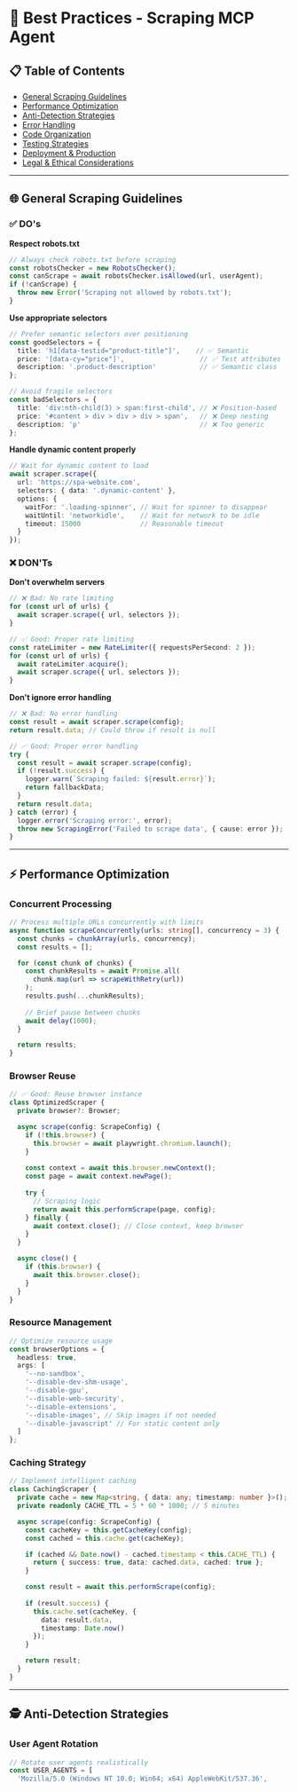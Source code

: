 # 🎯 Best Practices - Scraping MCP Agent

## 📋 Table of Contents
- [General Scraping Guidelines](#general-scraping-guidelines)
- [Performance Optimization](#performance-optimization)
- [Anti-Detection Strategies](#anti-detection-strategies)
- [Error Handling](#error-handling)
- [Code Organization](#code-organization)
- [Testing Strategies](#testing-strategies)
- [Deployment & Production](#deployment--production)
- [Legal & Ethical Considerations](#legal--ethical-considerations)

---

## 🌐 General Scraping Guidelines

### ✅ DO's

**Respect robots.txt**
```typescript
// Always check robots.txt before scraping
const robotsChecker = new RobotsChecker();
const canScrape = await robotsChecker.isAllowed(url, userAgent);
if (!canScrape) {
  throw new Error('Scraping not allowed by robots.txt');
}
```

**Use appropriate selectors**
```typescript
// Prefer semantic selectors over positioning
const goodSelectors = {
  title: 'h1[data-testid="product-title"]',    // ✅ Semantic
  price: '[data-cy="price"]',                   // ✅ Test attributes
  description: '.product-description'           // ✅ Semantic class
};

// Avoid fragile selectors
const badSelectors = {
  title: 'div:nth-child(3) > span:first-child', // ❌ Position-based
  price: '#content > div > div > div > span',   // ❌ Deep nesting
  description: 'p'                              // ❌ Too generic
};
```

**Handle dynamic content properly**
```typescript
// Wait for dynamic content to load
await scraper.scrape({
  url: 'https://spa-website.com',
  selectors: { data: '.dynamic-content' },
  options: {
    waitFor: '.loading-spinner', // Wait for spinner to disappear
    waitUntil: 'networkidle',    // Wait for network to be idle
    timeout: 15000               // Reasonable timeout
  }
});
```

### ❌ DON'Ts

**Don't overwhelm servers**
```typescript
// ❌ Bad: No rate limiting
for (const url of urls) {
  await scraper.scrape({ url, selectors });
}

// ✅ Good: Proper rate limiting
const rateLimiter = new RateLimiter({ requestsPerSecond: 2 });
for (const url of urls) {
  await rateLimiter.acquire();
  await scraper.scrape({ url, selectors });
}
```

**Don't ignore error handling**
```typescript
// ❌ Bad: No error handling
const result = await scraper.scrape(config);
return result.data; // Could throw if result is null

// ✅ Good: Proper error handling
try {
  const result = await scraper.scrape(config);
  if (!result.success) {
    logger.warn(`Scraping failed: ${result.error}`);
    return fallbackData;
  }
  return result.data;
} catch (error) {
  logger.error('Scraping error:', error);
  throw new ScrapingError('Failed to scrape data', { cause: error });
}
```

---

## ⚡ Performance Optimization

### Concurrent Processing
```typescript
// Process multiple URLs concurrently with limits
async function scrapeConcurrently(urls: string[], concurrency = 3) {
  const chunks = chunkArray(urls, concurrency);
  const results = [];

  for (const chunk of chunks) {
    const chunkResults = await Promise.all(
      chunk.map(url => scrapeWithRetry(url))
    );
    results.push(...chunkResults);
    
    // Brief pause between chunks
    await delay(1000);
  }

  return results;
}
```

### Browser Reuse
```typescript
// ✅ Good: Reuse browser instance
class OptimizedScraper {
  private browser?: Browser;

  async scrape(config: ScrapeConfig) {
    if (!this.browser) {
      this.browser = await playwright.chromium.launch();
    }
    
    const context = await this.browser.newContext();
    const page = await context.newPage();
    
    try {
      // Scraping logic
      return await this.performScrape(page, config);
    } finally {
      await context.close(); // Close context, keep browser
    }
  }

  async close() {
    if (this.browser) {
      await this.browser.close();
    }
  }
}
```

### Resource Management
```typescript
// Optimize resource usage
const browserOptions = {
  headless: true,
  args: [
    '--no-sandbox',
    '--disable-dev-shm-usage',
    '--disable-gpu',
    '--disable-web-security',
    '--disable-extensions',
    '--disable-images', // Skip images if not needed
    '--disable-javascript' // For static content only
  ]
};
```

### Caching Strategy
```typescript
// Implement intelligent caching
class CachingScraper {
  private cache = new Map<string, { data: any; timestamp: number }>();
  private readonly CACHE_TTL = 5 * 60 * 1000; // 5 minutes

  async scrape(config: ScrapeConfig) {
    const cacheKey = this.getCacheKey(config);
    const cached = this.cache.get(cacheKey);

    if (cached && Date.now() - cached.timestamp < this.CACHE_TTL) {
      return { success: true, data: cached.data, cached: true };
    }

    const result = await this.performScrape(config);
    
    if (result.success) {
      this.cache.set(cacheKey, {
        data: result.data,
        timestamp: Date.now()
      });
    }

    return result;
  }
}
```

---

## 🕵️ Anti-Detection Strategies

### User Agent Rotation
```typescript
// Rotate user agents realistically
const USER_AGENTS = [
  'Mozilla/5.0 (Windows NT 10.0; Win64; x64) AppleWebKit/537.36',